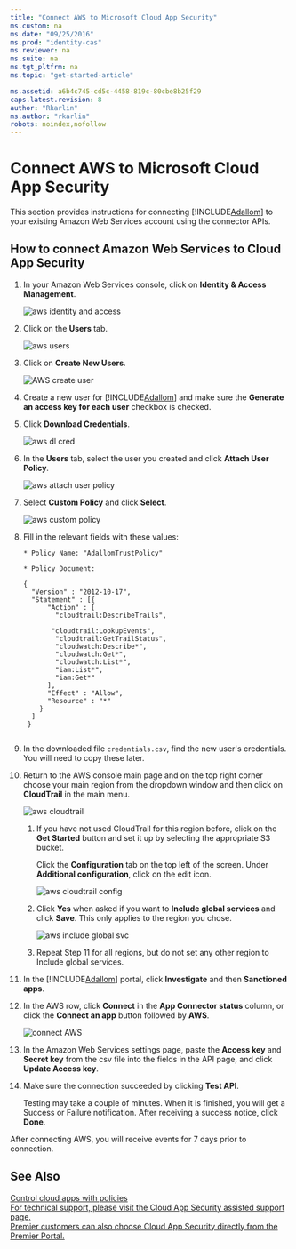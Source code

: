 ```yaml
---
title: "Connect AWS to Microsoft Cloud App Security"
ms.custom: na
ms.date: "09/25/2016"
ms.prod: "identity-cas"
ms.reviewer: na
ms.suite: na
ms.tgt_pltfrm: na
ms.topic: "get-started-article"

ms.assetid: a6b4c745-cd5c-4458-819c-80cbe8b25f29
caps.latest.revision: 8
author: "Rkarlin"
ms.author: "rkarlin"
robots: noindex,nofollow
---
```

# Connect AWS to Microsoft Cloud App Security
  This section provides instructions for connecting [!INCLUDE[Adallom](./includes/adallom_md.md)] to your existing Amazon Web Services account using the connector APIs.  
  
## How to connect Amazon Web Services to Cloud App Security  
  
1.  In your Amazon Web Services console, click on **Identity & Access Management**.  
  
     ![aws identity and access](./media/aws-identity-and-access.png "aws identity and access")  
  
2.  Click on the **Users** tab.  
  
     ![aws users](./media/aws-users.png "aws users")  
  
3.  Click on **Create New Users**.  
  
     ![AWS create user](./media/aws-create-user.png "AWS create user")  
  
4.  Create a new user for [!INCLUDE[Adallom](./includes/adallom_md.md)] and make sure the **Generate an access key for each user** checkbox is checked.  
  
5.  Click **Download Credentials**.  
  
     ![aws dl cred](./media/aws-dl-cred.png "aws dl cred")  
  
6.  In the **Users** tab, select the user you created and click **Attach User Policy**.  
  
     ![aws attach user policy](./media/aws-attach-user-policy.png "aws attach user policy")  
  
7.  Select **Custom Policy** and click **Select**.  
  
     ![aws custom policy](./media/aws-custom-policy.png "aws custom policy")  
  
8.  Fill in the relevant fields with these values:  
  
    ```  
    * Policy Name: "AdallomTrustPolicy"  
  
    * Policy Document:  
  
    {  
      "Version" : "2012-10-17",  
      "Statement" : [{  
          "Action" : [  
            "cloudtrail:DescribeTrails",  
  
           "cloudtrail:LookupEvents",  
            "cloudtrail:GetTrailStatus",  
            "cloudwatch:Describe*",  
            "cloudwatch:Get*",  
            "cloudwatch:List*",  
            "iam:List*",  
            "iam:Get*"  
          ],  
          "Effect" : "Allow",  
          "Resource" : "*"  
        }  
      ]  
     }  
  
    ```  
  
9. In the downloaded file `credentials.csv`, find the new user's credentials. You will need to copy these later.  
  
10. Return to the AWS console main page and on the top right corner choose your main region from the dropdown window and then click on **CloudTrail** in the main menu.  
  
     ![aws cloudtrail](./media/aws-cloudtrail.png "aws cloudtrail")  
  
    1.  If you have not used CloudTrail for this region before, click on the **Get Started** button and set it up by selecting the appropriate S3 bucket.  
  
         Click the **Configuration** tab on the top left of the screen. Under **Additional configuration**, click on the edit icon.  
  
         ![aws cloudtrail config](./media/aws-cloudtrail-config.png "aws cloudtrail config")  
  
    2.  Click **Yes** when asked if you want to **Include global services** and click **Save**. This only applies to the region you chose.  
  
         ![aws include global svc](./media/aws-include-global-svc.png "aws include global svc")  
  
    3.  Repeat Step 11 for all regions, but do not set any other region to Include global services.  
  
11. In the [!INCLUDE[Adallom](./includes/adallom_md.md)] portal, click **Investigate** and then **Sanctioned apps**.  
  
12. In  the AWS row, click **Connect** in the **App Connector status** column, or click the **Connect an app** button followed by **AWS**.  
  
     ![connect AWS](./media/connect-aws.png "connect AWS")  
  
13. In the Amazon Web Services settings page, paste the **Access key** and **Secret key** from the csv file into the fields in the API page, and click **Update Access key**.  
  
14. Make sure the connection succeeded by clicking **Test API**.  
  
     Testing may take a couple of minutes. When it is finished, you will get a Success or Failure notification. After receiving a success notice, click **Done**.  
  
 After connecting AWS, you will receive events for 7 days prior to connection.
  
## See Also  
 [Control cloud apps with policies](control-cloud-apps-with-policies.md)   
 [For technical support, please visit the Cloud App Security assisted support page.](http://support.microsoft.com/oas/default.aspx?prid=16031)   
 [Premier customers can also choose Cloud App Security directly from the Premier Portal.](https://premier.microsoft.com/)  
  
  
